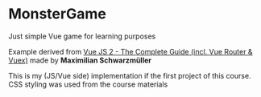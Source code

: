 # MonsterGame
Just simple Vue game for learning purposes

Example derived from [Vue JS 2 - The Complete Guide (incl. Vue Router & Vuex)](https://www.udemy.com/vuejs-2-the-complete-guide/) made by <b>Maximilian Schwarzmüller</b>

This is my (JS/Vue side) implementation if the first project of this course.
CSS styling was used from the course materials
